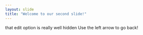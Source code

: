 ```yaml
---
layout: slide
title: "Welcome to our second slide!"
---
```

that edit option is really well hidden
Use the left arrow to go back!
